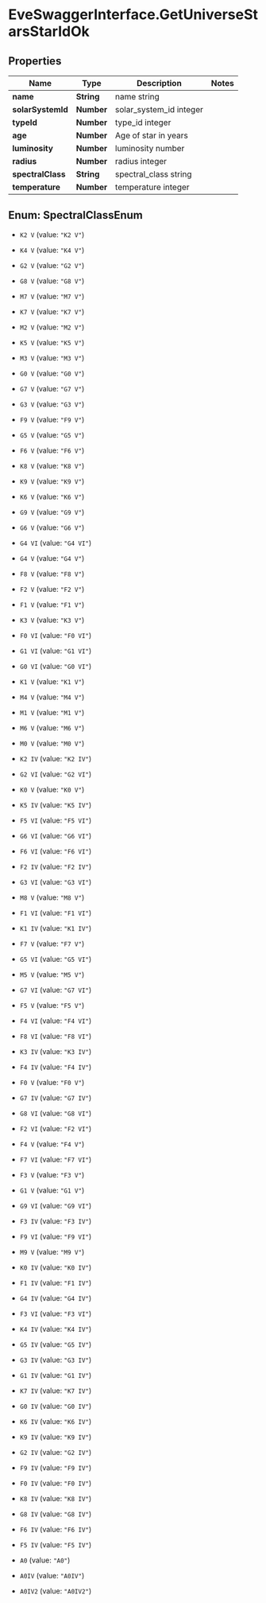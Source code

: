 # EveSwaggerInterface.GetUniverseStarsStarIdOk

## Properties
Name | Type | Description | Notes
------------ | ------------- | ------------- | -------------
**name** | **String** | name string | 
**solarSystemId** | **Number** | solar_system_id integer | 
**typeId** | **Number** | type_id integer | 
**age** | **Number** | Age of star in years | 
**luminosity** | **Number** | luminosity number | 
**radius** | **Number** | radius integer | 
**spectralClass** | **String** | spectral_class string | 
**temperature** | **Number** | temperature integer | 


<a name="SpectralClassEnum"></a>
## Enum: SpectralClassEnum


* `K2 V` (value: `"K2 V"`)

* `K4 V` (value: `"K4 V"`)

* `G2 V` (value: `"G2 V"`)

* `G8 V` (value: `"G8 V"`)

* `M7 V` (value: `"M7 V"`)

* `K7 V` (value: `"K7 V"`)

* `M2 V` (value: `"M2 V"`)

* `K5 V` (value: `"K5 V"`)

* `M3 V` (value: `"M3 V"`)

* `G0 V` (value: `"G0 V"`)

* `G7 V` (value: `"G7 V"`)

* `G3 V` (value: `"G3 V"`)

* `F9 V` (value: `"F9 V"`)

* `G5 V` (value: `"G5 V"`)

* `F6 V` (value: `"F6 V"`)

* `K8 V` (value: `"K8 V"`)

* `K9 V` (value: `"K9 V"`)

* `K6 V` (value: `"K6 V"`)

* `G9 V` (value: `"G9 V"`)

* `G6 V` (value: `"G6 V"`)

* `G4 VI` (value: `"G4 VI"`)

* `G4 V` (value: `"G4 V"`)

* `F8 V` (value: `"F8 V"`)

* `F2 V` (value: `"F2 V"`)

* `F1 V` (value: `"F1 V"`)

* `K3 V` (value: `"K3 V"`)

* `F0 VI` (value: `"F0 VI"`)

* `G1 VI` (value: `"G1 VI"`)

* `G0 VI` (value: `"G0 VI"`)

* `K1 V` (value: `"K1 V"`)

* `M4 V` (value: `"M4 V"`)

* `M1 V` (value: `"M1 V"`)

* `M6 V` (value: `"M6 V"`)

* `M0 V` (value: `"M0 V"`)

* `K2 IV` (value: `"K2 IV"`)

* `G2 VI` (value: `"G2 VI"`)

* `K0 V` (value: `"K0 V"`)

* `K5 IV` (value: `"K5 IV"`)

* `F5 VI` (value: `"F5 VI"`)

* `G6 VI` (value: `"G6 VI"`)

* `F6 VI` (value: `"F6 VI"`)

* `F2 IV` (value: `"F2 IV"`)

* `G3 VI` (value: `"G3 VI"`)

* `M8 V` (value: `"M8 V"`)

* `F1 VI` (value: `"F1 VI"`)

* `K1 IV` (value: `"K1 IV"`)

* `F7 V` (value: `"F7 V"`)

* `G5 VI` (value: `"G5 VI"`)

* `M5 V` (value: `"M5 V"`)

* `G7 VI` (value: `"G7 VI"`)

* `F5 V` (value: `"F5 V"`)

* `F4 VI` (value: `"F4 VI"`)

* `F8 VI` (value: `"F8 VI"`)

* `K3 IV` (value: `"K3 IV"`)

* `F4 IV` (value: `"F4 IV"`)

* `F0 V` (value: `"F0 V"`)

* `G7 IV` (value: `"G7 IV"`)

* `G8 VI` (value: `"G8 VI"`)

* `F2 VI` (value: `"F2 VI"`)

* `F4 V` (value: `"F4 V"`)

* `F7 VI` (value: `"F7 VI"`)

* `F3 V` (value: `"F3 V"`)

* `G1 V` (value: `"G1 V"`)

* `G9 VI` (value: `"G9 VI"`)

* `F3 IV` (value: `"F3 IV"`)

* `F9 VI` (value: `"F9 VI"`)

* `M9 V` (value: `"M9 V"`)

* `K0 IV` (value: `"K0 IV"`)

* `F1 IV` (value: `"F1 IV"`)

* `G4 IV` (value: `"G4 IV"`)

* `F3 VI` (value: `"F3 VI"`)

* `K4 IV` (value: `"K4 IV"`)

* `G5 IV` (value: `"G5 IV"`)

* `G3 IV` (value: `"G3 IV"`)

* `G1 IV` (value: `"G1 IV"`)

* `K7 IV` (value: `"K7 IV"`)

* `G0 IV` (value: `"G0 IV"`)

* `K6 IV` (value: `"K6 IV"`)

* `K9 IV` (value: `"K9 IV"`)

* `G2 IV` (value: `"G2 IV"`)

* `F9 IV` (value: `"F9 IV"`)

* `F0 IV` (value: `"F0 IV"`)

* `K8 IV` (value: `"K8 IV"`)

* `G8 IV` (value: `"G8 IV"`)

* `F6 IV` (value: `"F6 IV"`)

* `F5 IV` (value: `"F5 IV"`)

* `A0` (value: `"A0"`)

* `A0IV` (value: `"A0IV"`)

* `A0IV2` (value: `"A0IV2"`)




